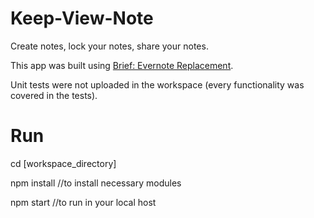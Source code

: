 # Keep-View-Note

Create notes, lock your notes, share your notes.

This app was built using [Brief: Evernote Replacement](https://github.com/thegoldenmule/csci-5030/blob/develop/notes/briefs/evernote.md).

Unit tests were not uploaded in the workspace (every functionality was covered in the tests).

# Run

cd [workspace_directory]

npm install //to install necessary modules

npm start //to run in your local host
